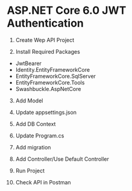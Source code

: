 
# ASP.NET Core 6.0 JWT Authentication

1. Create Wep API Project

2. Install Required Packages
- JwtBearer
- Identity.EntityFrameworkCore
- EntityFrameworkCore.SqlServer
- EntityFrameworkCore.Tools
- Swashbuckle.AspNetCore

3. Add Model

4. Update appsettings.json

5. Add DB Context

6. Update Program.cs

7. Add migration

8. Add Controller/Use Default Controller 

9. Run Project 

10. Check API in Postman
